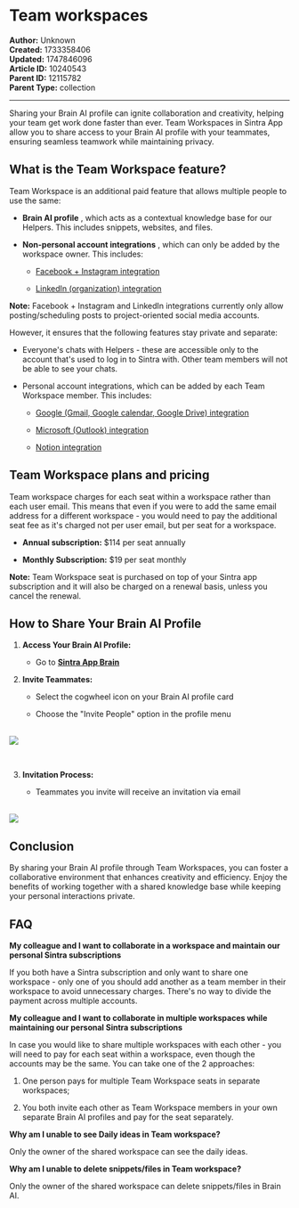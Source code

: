 # Team workspaces

**Author:** Unknown  
**Created:** 1733358406  
**Updated:** 1747846096  
**Article ID:** 10240543  
**Parent ID:** 12115782  
**Parent Type:** collection  

---

Sharing your Brain AI profile can ignite collaboration and creativity, helping your team get work done faster than ever. Team Workspaces in Sintra App allow you to share access to your Brain AI profile with your teammates, ensuring seamless teamwork while maintaining privacy.

## What is the Team Workspace feature?

T​eam Workspace is an additional paid feature that allows multiple people to use the same:

  * **Brain AI profile** , which acts as a contextual knowledge base for our Helpers. This includes snippets, websites, and files. 

  * **Non-personal account integrations** , which can only be added by the workspace owner. This includes:

    * [Facebook + Instagram integration](https://help.sintra.ai/en/articles/10384189-integrating-your-facebook-instagram-account-to-sintra)

    * [LinkedIn (organization) integration](https://help.sintra.ai/en/articles/10383905-integrating-your-linkedin-organization-account-to-sintra)




**Note:** Facebook + Instagram and LinkedIn integrations currently only allow posting/scheduling posts to project-oriented social media accounts. 

However, it ensures that the following features stay private and separate:

  * Everyone's chats with Helpers - these are accessible only to the account that's used to log in to Sintra with. Other team members will not be able to see your chats.

  * Personal account integrations, which can be added by each Team Workspace member. This includes:

    * [Google (Gmail, Google calendar, Google Drive) integration](https://help.sintra.ai/en/articles/10383940-integrating-your-google-account-to-sintra)

    * [Microsoft (Outlook) integration](https://help.sintra.ai/en/articles/10383990-integrating-your-microsoft-account-to-sintra)

    * [Notion integration](https://help.sintra.ai/en/articles/10384026-integrating-your-notion-account-to-sintra)




## Team Workspace plans and pricing

Team workspace charges for each seat within a workspace rather than each user email. This means that even if you were to add the same email address for a different workspace - you would need to pay the additional seat fee as it's charged not per user email, but per seat for a workspace.

  * **Annual subscription:** $114 per seat annually

  * **Monthly Subscription:** $19 per seat monthly




**Note:** Team Workspace seat is purchased on top of your Sintra app subscription and it will also be charged on a renewal basis, unless you cancel the renewal.

## How to Share Your Brain AI Profile

  1. **Access Your Brain AI Profile:**

     * Go to **[Sintra App Brain](https://app.sintra.ai/brain)**

  2. **Invite Teammates:**

     * Select the cogwheel icon on your Brain AI profile card

     * Choose the "Invite People" option in the profile menu  
​

![](https://downloads.intercomcdn.com/i/o/s36tbegb/1278460601/2fa0a55a0587753e1a25f4add62e/image.png?expires=1754573400&signature=5a5694b4c27050f6a99a0c913b909259360f7e67ea35b2bbe41b911c1fda6667&req=dSIgHs14nYdfWPMW1HO4zScWvmf5I1NqGVOhzOkg8sno%2Fy7p4NhHamYgIpFo%0A2yaY%0A)

  
​

  3. **Invitation Process:**

     * Teammates you invite will receive an invitation via email  
​

![](https://downloads.intercomcdn.com/i/o/s36tbegb/1278457836/5c91ebaa2f68e369cd0ac01633a4/image+%283%29.png?expires=1754573400&signature=9a5c2994435966c9a0e88864d8b3fc248e2cdb4d4d8e0580586a02fb9ccaf2a2&req=dSIgHs17molcX%2FMW1HO4zTll3ueYJacioJ%2BPSDZ6xaZWY40%2FKnmf%2BIB9nkGe%0A2m4L%0A)




## Conclusion

By sharing your Brain AI profile through Team Workspaces, you can foster a collaborative environment that enhances creativity and efficiency. Enjoy the benefits of working together with a shared knowledge base while keeping your personal interactions private.

## FAQ

**My colleague and I want to collaborate in a workspace and maintain our personal Sintra subscriptions**

If you both have a Sintra subscription and only want to share one workspace - only one of you should add another as a team member in their workspace to avoid unnecessary charges. There's no way to divide the payment across multiple accounts.

**My colleague and I want to collaborate in multiple workspaces while maintaining our personal Sintra subscriptions**

In case you would like to share multiple workspaces with each other - you will need to pay for each seat within a workspace, even though the accounts may be the same. You can take one of the 2 approaches:

  1. One person pays for multiple Team Workspace seats in separate workspaces;

  2. You both invite each other as Team Workspace members in your own separate Brain AI profiles and pay for the seat separately.




**Why am I unable to see Daily ideas in Team workspace?**

Only the owner of the shared workspace can see the daily ideas.

**Why am I unable to delete snippets/files in Team workspace?**

Only the owner of the shared workspace can delete snippets/files in Brain AI.
